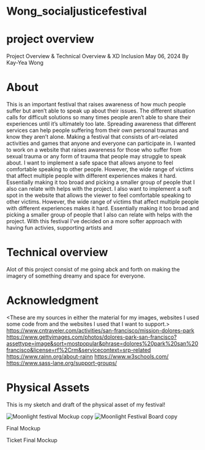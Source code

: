 # Wong_socialjusticefestival
# project overview
Project Overview & Technical Overview & XD Inclusion
May 06, 2024
By Kay-Yea Wong

# About
 This is an important festival that raises awareness of how much people suffer but aren’t able to speak up about their issues.  The different situation calls for difficult solutions so many times people aren’t able to share their experiences until it’s ultimately too late. Spreading awareness that different services can help people suffering from their own personal traumas and know they aren’t alone. Making a festival that consists of art-related activities and games that anyone and everyone can participate in. 
 I wanted to work on a website that raises awareness for those who suffer from sexual trauma or any form of trauma that people may struggle to speak about. I want to implement a safe space that allows anyone to feel comfortable speaking to other people. However, the wide range of victims that affect multiple people with different experiences makes it hard. Essentially making it too broad and picking a smaller group of people that I also can relate with helps with the project. 
 I also want to implement a soft spot in the website that allows the viewer to feel comfortable speaking to other victims. However, the wide range of victims that affect multiple people with different experiences makes it hard. Essentially making it too broad and picking a smaller group of people that I also can relate with helps with the project. 
 With this festival I've decided on a more softer approach with having fun activies, supporting artists and 


# Technical overview
Alot of this project consist of me going abck and forth on making the imagery of something dreamy and space for everyone. 

# Acknowledgment
<These are my sources in either the material for my images, websites I used some code from and the websites I used that I want to support.>
https://www.cntraveler.com/activities/san-francisco/mission-dolores-park
https://www.gettyimages.com/photos/dolores-park-san-francisco?assettype=image&sort=mostpopular&phrase=dolores%20park%20san%20francisco&license=rf%2Crm&servicecontext=srp-related
https://www.rainn.org/about-rainn
https://www.w3schools.com/
https://www.sass-lane.org/support-groups/



# Physical Assets
This is my sketch and draft of the physical asset of my festival!


![Moonlight festival Mockup copy](https://github.com/Sleepy-Kay/Wong_socialjusticefestival/assets/158385673/98be142b-c01b-4490-8118-1f464a0b6ae1)
![Moonlight Festival Board copy](https://github.com/Sleepy-Kay/Wong_socialjusticefestival/assets/158385673/fd35c42c-eae2-47f2-8b6b-0e9c2b414b9b)

Final Mockup

Ticket Final Mockup


